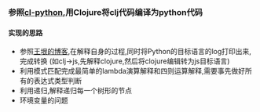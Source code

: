### 参照[cl-python](https://common-lisp.net/project/clpython/),用Clojure将clj代码编译为python代码
#### 实现的思路 
* 参照[王垠的博客](http://www.yinwang.org/blog-cn/2012/08/01/interpreter),在解释自身的过程,同时将Python的目标语言的log打印出来,完成转换 (如clj->js,先解释clojure,然后将clojure编辑转为js目标语言)
* 利用模式匹配完成最简单的lambda演算解释和四则运算解释,需要事先做好所有的表达式类型判断
* 利用递归,解释递归每一个树形的节点
* 环境变量的问题
